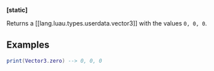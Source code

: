 **[static]**

Returns a [[lang.luau.types.userdata.vector3]] with the values `0, 0, 0`.
## Examples
```Lua
print(Vector3.zero) --> 0, 0, 0
```